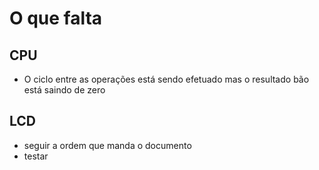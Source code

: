 # O que falta

## CPU
- O ciclo entre as operações está sendo efetuado mas o resultado bão está saindo de zero

## LCD
- seguir a ordem que manda o documento
- testar

